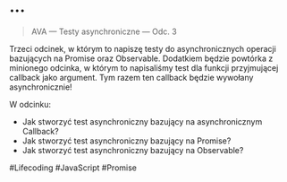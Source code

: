 # ...

> AVA — Testy asynchroniczne — Odc. 3

Trzeci odcinek, w którym to napiszę testy do asynchronicznych operacji bazujących na Promise oraz Observable. Dodatkiem będzie powtórka z minionego odcinka, w którym to napisaliśmy test dla funkcji przyjmującej callback jako argument. Tym razem ten callback będzie wywołany asynchronicznie!

W odcinku:

* Jak stworzyć test asynchroniczny bazujący na asynchronicznym Callback?
* Jak stworzyć test asynchroniczny bazujący na Promise?
* Jak stworzyć test asynchroniczny bazujący na Observable?

#Lifecoding #JavaScript #Promise

